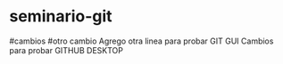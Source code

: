 # seminario-git

#cambios
#otro cambio
Agrego otra linea para probar GIT GUI
Cambios para probar GITHUB DESKTOP
